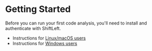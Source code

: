 # Getting Started

Before you can run your first code analysis, you'll need to install and authenticate with ShiftLeft.

* Instructions for [Linux/macOS users](/inspect/getting-started/linux-macos.md)
* Instructions for [Windows users](/inspect/getting-started/windows.md)